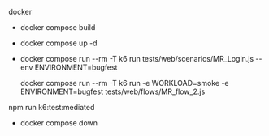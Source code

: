 docker 

- docker compose build
- docker compose up -d
- docker compose run --rm -T k6 run tests/web/scenarios/MR_Login.js --env ENVIRONMENT=bugfest

  docker compose run --rm -T k6 run -e WORKLOAD=smoke -e ENVIRONMENT=bugfest tests/web/flows/MR_flow_2.js
  
npm run k6:test:mediated

- docker compose down
